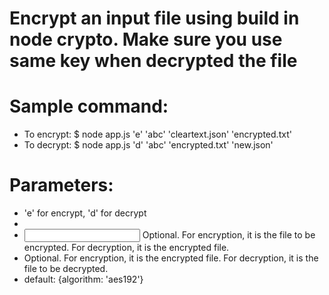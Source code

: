 # Encrypt an input file using build in node crypto. Make sure you use same key when decrypted the file

# Sample command:
+ To encrypt: $ node app.js 'e' 'abc' 'cleartext.json' 'encrypted.txt'
+ To decrypt: $ node app.js 'd' 'abc' 'encrypted.txt' 'new.json'

# Parameters:
+ <operation>     'e' for encrypt, 'd' for decrypt
+ <key>
+ <input file>    Optional. For encryption, it is the file to be encrypted. For decryption, it is the encrypted file.
+ <output file>   Optional. For encryption, it is the encrypted file. For decryption, it is the file to be decrypted.
+ <options>       default: {algorithm: 'aes192'}